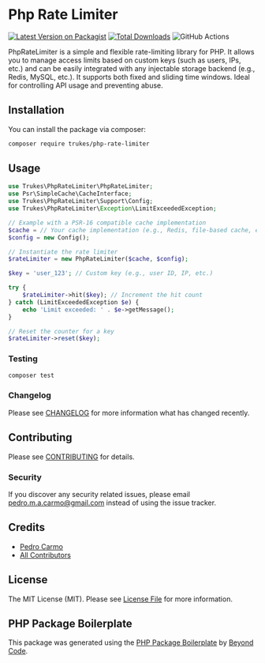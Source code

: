 # Php Rate Limiter

[![Latest Version on Packagist](https://img.shields.io/packagist/v/trukes/php-rate-limiter.svg?style=flat-square)](https://packagist.org/packages/trukes/php-rate-limiter)
[![Total Downloads](https://img.shields.io/packagist/dt/trukes/php-rate-limiter.svg?style=flat-square)](https://packagist.org/packages/trukes/php-rate-limiter)
![GitHub Actions](https://github.com/trukes/php-rate-limiter/actions/workflows/main.yml/badge.svg)

PhpRateLimiter is a simple and flexible rate-limiting library for PHP. It allows you to manage access limits based on custom keys (such as users, IPs, etc.) and can be easily integrated with any injectable storage backend (e.g., Redis, MySQL, etc.). It supports both fixed and sliding time windows. Ideal for controlling API usage and preventing abuse.

## Installation

You can install the package via composer:

```bash
composer require trukes/php-rate-limiter
```

## Usage

```php
use Trukes\PhpRateLimiter\PhpRateLimiter;
use Psr\SimpleCache\CacheInterface;
use Trukes\PhpRateLimiter\Support\Config;
use Trukes\PhpRateLimiter\Exception\LimitExceededException;

// Example with a PSR-16 compatible cache implementation
$cache = // Your cache implementation (e.g., Redis, file-based cache, etc.)
$config = new Config();

// Instantiate the rate limiter
$rateLimiter = new PhpRateLimiter($cache, $config);

$key = 'user_123'; // Custom key (e.g., user ID, IP, etc.)

try {
    $rateLimiter->hit($key); // Increment the hit count
} catch (LimitExceededException $e) {
    echo 'Limit exceeded: ' . $e->getMessage();
}

// Reset the counter for a key
$rateLimiter->reset($key);
```

### Testing

```bash
composer test
```

### Changelog

Please see [CHANGELOG](CHANGELOG.md) for more information what has changed recently.

## Contributing

Please see [CONTRIBUTING](CONTRIBUTING.md) for details.

### Security

If you discover any security related issues, please email pedro.m.a.carmo@gmail.com instead of using the issue tracker.

## Credits

-   [Pedro Carmo](https://github.com/trukes)
-   [All Contributors](../../contributors)

## License

The MIT License (MIT). Please see [License File](LICENSE.md) for more information.

## PHP Package Boilerplate

This package was generated using the [PHP Package Boilerplate](https://laravelpackageboilerplate.com) by [Beyond Code](http://beyondco.de/).
